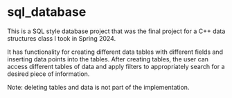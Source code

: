 # sql_database
This is a SQL style database project that was the final project for a C++ data
structures class I took in Spring 2024.

It has functionality for creating different data tables with different fields
and inserting data points into the tables. After creating tables, the user can 
access different tables of data and apply filters to appropriately search for a 
desired piece of information. 

Note: deleting tables and data is not part of the implementation. 